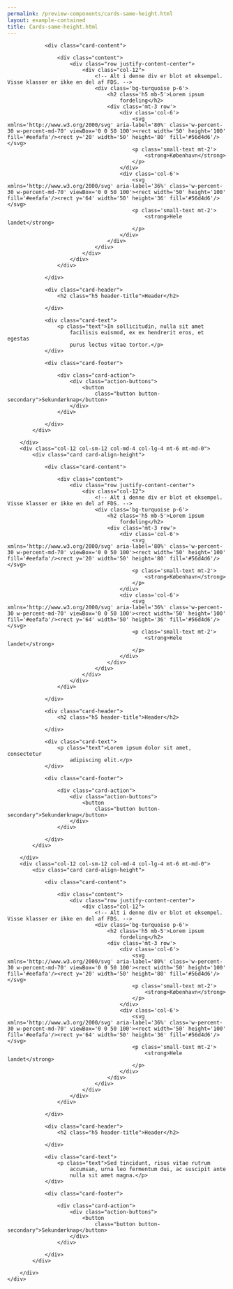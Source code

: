 ```yaml
--- 
permalink: /preview-components/cards-same-height.html
layout: example-contained 
title: Cards-same-height.html
---
```

<div class="container pb-5">
    <div class="row">
        <div class="col-12 col-sm-12 col-md-4 col-lg-4 mt-6 mt-md-0">
            <div class="card card-align-height">

                <div class="card-content">

                    <div class="content">
                        <div class="row justify-content-center">
                            <div class="col-12">
                                <!-- Alt i denne div er blot et eksempel. Visse klasser er ikke en del af FDS. -->
                                <div class='bg-turquoise p-6'>
                                    <h2 class='h5 mb-5'>Lorem ipsum
                                        fordeling</h2>
                                    <div class='mt-3 row'>
                                        <div class='col-6'>
                                            <svg xmlns='http://www.w3.org/2000/svg' aria-label='80%' class='w-percent-30 w-percent-md-70' viewBox='0 0 50 100'><rect width='50' height='100' fill='#eefafa'/><rect y='20' width='50' height='80' fill='#56d4d6'/></svg>
                                            <p class='small-text mt-2'>
                                                <strong>København</strong>
                                            </p>
                                        </div>
                                        <div class='col-6'>
                                            <svg xmlns='http://www.w3.org/2000/svg' aria-label='36%' class='w-percent-30 w-percent-md-70' viewBox='0 0 50 100'><rect width='50' height='100' fill='#eefafa'/><rect y='64' width='50' height='36' fill='#56d4d6'/></svg>
                                            <p class='small-text mt-2'>
                                                <strong>Hele landet</strong>
                                            </p>
                                        </div>
                                    </div>
                                </div>
                            </div>
                        </div>
                    </div>

                </div>

                <div class="card-header">
                    <h2 class="h5 header-title">Header</h2>

                </div>

                <div class="card-text">
                    <p class="text">In sollicitudin, nulla sit amet
                        facilisis euismod, ex ex hendrerit eros, et egestas
                        purus lectus vitae tortor.</p>
                </div>

                <div class="card-footer">

                    <div class="card-action">
                        <div class="action-buttons">
                            <button
                                class="button button-secondary">Sekundærknap</button>
                        </div>
                    </div>

                </div>
            </div>

        </div>
        <div class="col-12 col-sm-12 col-md-4 col-lg-4 mt-6 mt-md-0">
            <div class="card card-align-height">

                <div class="card-content">

                    <div class="content">
                        <div class="row justify-content-center">
                            <div class="col-12">
                                <!-- Alt i denne div er blot et eksempel. Visse klasser er ikke en del af FDS. -->
                                <div class='bg-turquoise p-6'>
                                    <h2 class='h5 mb-5'>Lorem ipsum
                                        fordeling</h2>
                                    <div class='mt-3 row'>
                                        <div class='col-6'>
                                            <svg xmlns='http://www.w3.org/2000/svg' aria-label='80%' class='w-percent-30 w-percent-md-70' viewBox='0 0 50 100'><rect width='50' height='100' fill='#eefafa'/><rect y='20' width='50' height='80' fill='#56d4d6'/></svg>
                                            <p class='small-text mt-2'>
                                                <strong>København</strong>
                                            </p>
                                        </div>
                                        <div class='col-6'>
                                            <svg xmlns='http://www.w3.org/2000/svg' aria-label='36%' class='w-percent-30 w-percent-md-70' viewBox='0 0 50 100'><rect width='50' height='100' fill='#eefafa'/><rect y='64' width='50' height='36' fill='#56d4d6'/></svg>
                                            <p class='small-text mt-2'>
                                                <strong>Hele landet</strong>
                                            </p>
                                        </div>
                                    </div>
                                </div>
                            </div>
                        </div>
                    </div>

                </div>

                <div class="card-header">
                    <h2 class="h5 header-title">Header</h2>

                </div>

                <div class="card-text">
                    <p class="text">Lorem ipsum dolor sit amet, consectetur
                        adipiscing elit.</p>
                </div>

                <div class="card-footer">

                    <div class="card-action">
                        <div class="action-buttons">
                            <button
                                class="button button-secondary">Sekundærknap</button>
                        </div>
                    </div>

                </div>
            </div>

        </div>
        <div class="col-12 col-sm-12 col-md-4 col-lg-4 mt-6 mt-md-0">
            <div class="card card-align-height">

                <div class="card-content">

                    <div class="content">
                        <div class="row justify-content-center">
                            <div class="col-12">
                                <!-- Alt i denne div er blot et eksempel. Visse klasser er ikke en del af FDS. -->
                                <div class='bg-turquoise p-6'>
                                    <h2 class='h5 mb-5'>Lorem ipsum
                                        fordeling</h2>
                                    <div class='mt-3 row'>
                                        <div class='col-6'>
                                            <svg xmlns='http://www.w3.org/2000/svg' aria-label='80%' class='w-percent-30 w-percent-md-70' viewBox='0 0 50 100'><rect width='50' height='100' fill='#eefafa'/><rect y='20' width='50' height='80' fill='#56d4d6'/></svg>
                                            <p class='small-text mt-2'>
                                                <strong>København</strong>
                                            </p>
                                        </div>
                                        <div class='col-6'>
                                            <svg xmlns='http://www.w3.org/2000/svg' aria-label='36%' class='w-percent-30 w-percent-md-70' viewBox='0 0 50 100'><rect width='50' height='100' fill='#eefafa'/><rect y='64' width='50' height='36' fill='#56d4d6'/></svg>
                                            <p class='small-text mt-2'>
                                                <strong>Hele landet</strong>
                                            </p>
                                        </div>
                                    </div>
                                </div>
                            </div>
                        </div>
                    </div>

                </div>

                <div class="card-header">
                    <h2 class="h5 header-title">Header</h2>

                </div>

                <div class="card-text">
                    <p class="text">Sed tincidunt, risus vitae rutrum
                        accumsan, urna leo fermentum dui, ac suscipit ante
                        nulla sit amet magna.</p>
                </div>

                <div class="card-footer">

                    <div class="card-action">
                        <div class="action-buttons">
                            <button
                                class="button button-secondary">Sekundærknap</button>
                        </div>
                    </div>

                </div>
            </div>

        </div>
    </div>
</div>